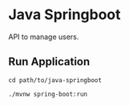 # Java Springboot

API to manage users.

## Run Application

```
cd path/to/java-springboot

./mvnw spring-boot:run
```
